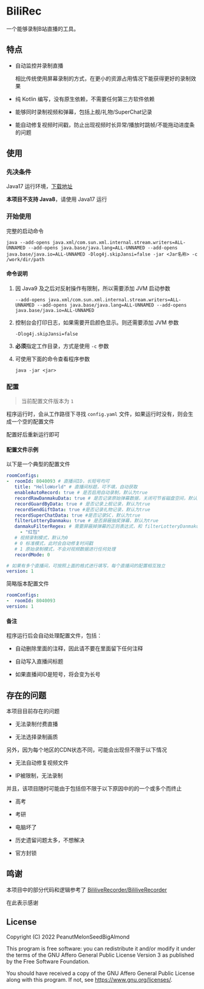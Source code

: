 # BiliRec

一个能够录制B站直播的工具。

## 特点

- 自动监控并录制直播

  相比传统使用屏幕录制的方式，在更小的资源占用情况下能获得更好的录制效果

- 纯 Kotlin 编写，没有原生依赖，不需要任何第三方软件依赖

- 能够同时录制视频和弹幕，包括上舰/礼物/SuperChat记录

- 能自动修复视频时间戳，防止出现视频时长异常/播放时跳帧/不能拖动进度条的问题

## 使用

### 先决条件

Java17 运行环境，[下载地址](https://jdk.java.net/archive/)

**本项目不支持 Java8**，请使用 Java17 运行

### 开始使用

完整的启动命令

```shell
java --add-opens java.xml/com.sun.xml.internal.stream.writers=ALL-UNNAMED --add-opens java.base/java.lang=ALL-UNNAMED --add-opens java.base/java.io=ALL-UNNAMED -Dlog4j.skipJansi=false -jar <Jar名称> -c /work/dir/path
```

#### 命令说明

1. 因 Java9 及之后对反射操作有限制，所以需要添加 JVM 启动参数

   `--add-opens java.xml/com.sun.xml.internal.stream.writers=ALL-UNNAMED --add-opens java.base/java.lang=ALL-UNNAMED --add-opens java.base/java.io=ALL-UNNAMED`

2. 控制台会打印日志，如果需要开启颜色显示。则还需要添加 JVM 参数

   `-Dlog4j.skipJansi=false`

3. **必须**指定工作目录，方式是使用 `-c` 参数

4. 可使用下面的命令查看程序参数

   `java -jar <jar>`

### 配置

> 当前配置文件版本为 `1`

程序运行时，会从工作路径下寻找 `config.yaml` 文件，如果运行时没有，则会生成一个空的配置文件

配置好后重新运行即可

#### 配置文件示例

以下是一个典型的配置文件

```yaml
roomConfigs: 
-  roomId: 8040093 # 直播间ID，长短号均可
   title: "HelloWorld" # 直播间标题，可不填，自动获取
   enableAutoRecord: true # 是否启用自动录制，默认为true
   recordRawDanmakuData: true # 是否记录原始弹幕数据，关闭可节省磁盘空间，默认为true
   recordGuardByData: true # 是否记录上舰记录，默认为true
   recordSendGiftData: true #是否记录礼物记录，默认为true
   recordSuperChatData: true #是否记录SC，默认为true
   filterLotteryDanmaku: true # 是否屏蔽抽奖弹幕，默认为true
   danmakuFilterRegex: # 需要屏蔽掉弹幕的正则表达式，和 filterLotteryDanmaku 相互独立，留空则表示不屏蔽任何弹幕
     - "红包"
   # 视频录制模式，默认为0
   # 0 标准模式，此时会自动修复时间戳
   # 1 原始录制模式，不会对视频数据进行任何处理
   recordMode: 0 

# 如果有多个直播间，可按照上面的格式进行填写，每个直播间的配置相互独立
version: 1
```

简略版本配置文件

```yaml
roomConfigs: 
-  roomId: 8040093
version: 1
```

#### 备注

程序运行后会自动处理配置文件，包括：

- 自动删除里面的注释，因此请不要在里面留下任何注释

- 自动写入直播间标题

- 如果直播间ID是短号，将会变为长号

## 存在的问题

本项目目前存在的问题

- 无法录制付费直播

- 无法选择录制画质

另外，因为每个地区的CDN状态不同，可能会出现但不限于以下情况

- 无法自动修复视频文件

- IP被限制，无法录制

并且，该项目随时可能由于包括但不限于以下原因中的的一个或多个而终止

- 高考

- 考研

- 电脑坏了

- 历史遗留问题太多，不想解决

- 官方封锁

## 鸣谢

本项目中的部分代码和逻辑参考了 [BililiveRecorder/BililiveRecorder](https://github.com/BililiveRecorder/BililiveRecorder)

在此表示感谢

## License

Copyright (C) 2022 PeanutMelonSeedBigAlmond

This program is free software: you can redistribute it and/or modify it under the terms of the GNU Affero General Public
License Version 3 as published by the Free Software Foundation.

You should have received a copy of the GNU Affero General Public License along with this program. If not,
see <https://www.gnu.org/licenses/>.